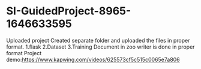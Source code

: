 # SI-GuidedProject-8965-1646633595
Uploaded project 
Created separate folder and uploaded the files in proper format.
1.flask
2.Dataset
3.Training
Document in zoo writer is done in proper format
Project demo:https://www.kapwing.com/videos/625573cf5c515c0065e7a806
